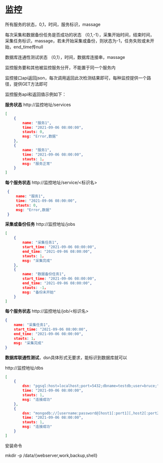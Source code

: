 # 监控

所有服务的状态，0,1，时间，服务标识，massage

每次采集和数据备份任务是否成功的状态 （0,1,-1），采集开始时间，结束时间，采集任务标识，massage，若未开始采集或备份，则状态为-1，任务失败或未开始，end_time传null

数据库连通性测试状态 （0,1），时间，数据库连接串，massage

监控服务要和其他被监控服务分开，不能置于同一个服务内

监控接口api返回json，每次调用返回此次检测结果即可，每种监控提供一个路径，提供GET方法即可

监控服务api和返回值示例如下：

**服务状态** http://监控地址/services

```json
[
    {
        name: "服务1",
        time: "2021-09-06 08:00:00",
        stauts: 0,
        msg: "Error,数据"
    },
    {
        name: "服务1",
        time: "2021-09-06 08:00:00",
        stauts: 1，
        msg: "服务正常"
    }
]
```
**每个服务状态** http://监控地址/service/<标识名>

```json
 {
     name: "服务1",
     time: "2021-09-06 08:00:00",
     stauts: 0,
     msg: "Error,数据"
 }
```

**采集或备份任务** http://监控地址/jobs

```json
[
    {
        name: "采集任务1",
        start_time: "2021-09-06 08:00:00",
        end_time: "2021-09-06 08:00:00",
        stauts: 1，
        msg: "采集完成"
    },
    {
        name: "数据备份任务1",
        start_time: "2021-09-06 08:00:00",
        end_time: "2021-09-06 08:00:00",
        stauts: -1，
        msg: "备份未开始"
    }
]
```

**每个服务状态** http://监控地址/job/<标识名>

```json
{
    name: "采集任务1",
    start_time: "2021-09-06 08:00:00",
    end_time: "2021-09-06 08:00:00",
    stauts: 1，
    msg: "采集完成"
}
```

**数据库联通性测试**，dsn具体形式无要求，能标识到数据库就可以

http://监控地址/dbs

```json
[
    {
        dsn: "pgsql:host=localhost;port=5432;dbname=testdb;user=bruce;",
        time: "2021-09-06 08:00:00",
        stauts: 1,
        msg: "连接成功"
    },
    {
        dsn: "mongodb://[username:password@]host1[:port1][,host2[:port2],...[,hostN[:portN]]][/[database][?options]]",
        time: "2021-09-06 08:00:00",
        stauts: 1,
        msg: "连接成功"
    }
]
```



安装命令

mkdir -p /data/{webserver,work,backup,shell}
